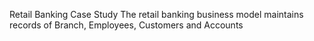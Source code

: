 Retail Banking Case Study
The retail banking business model maintains records of Branch, Employees, Customers and Accounts
